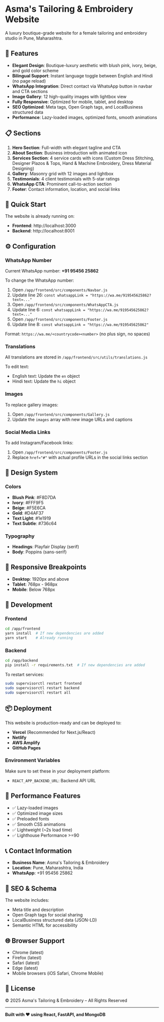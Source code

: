 # Asma's Tailoring & Embroidery Website

A luxury boutique-grade website for a female tailoring and embroidery studio in Pune, Maharashtra.

## 🌟 Features

- **Elegant Design**: Boutique-luxury aesthetic with blush pink, ivory, beige, and gold color scheme
- **Bilingual Support**: Instant language toggle between English and Hindi (no page reload)
- **WhatsApp Integration**: Direct contact via WhatsApp button in navbar and CTA sections
- **Image Gallery**: 12 high-quality images with lightbox view
- **Fully Responsive**: Optimized for mobile, tablet, and desktop
- **SEO Optimized**: Meta tags, Open Graph tags, and LocalBusiness structured data
- **Performance**: Lazy-loaded images, optimized fonts, smooth animations

## 📋 Sections

1. **Hero Section**: Full-width with elegant tagline and CTA
2. **About Section**: Business introduction with animated icon
3. **Services Section**: 4 service cards with icons (Custom Dress Stitching, Designer Plazos & Tops, Hand & Machine Embroidery, Dress Material Designing)
4. **Gallery**: Masonry grid with 12 images and lightbox
5. **Testimonials**: 4 client testimonials with 5-star ratings
6. **WhatsApp CTA**: Prominent call-to-action section
7. **Footer**: Contact information, location, and social links

## 🚀 Quick Start

The website is already running on:
- **Frontend**: http://localhost:3000
- **Backend**: http://localhost:8001

## ⚙️ Configuration

### WhatsApp Number
Current WhatsApp number: **+91 95456 25862**

To change the WhatsApp number:
1. Open `/app/frontend/src/components/Navbar.js`
2. Update line 26: `const whatsappLink = "https://wa.me/919545625862?text=..."`
3. Open `/app/frontend/src/components/WhatsAppCTA.js`
4. Update line 6: `const whatsappLink = "https://wa.me/919545625862?text=..."`
5. Open `/app/frontend/src/components/Footer.js`
6. Update line 8: `const whatsappLink = "https://wa.me/919545625862"`

Format: `https://wa.me/<countrycode><number>` (no plus sign, no spaces)

### Translations
All translations are stored in `/app/frontend/src/utils/translations.js`

To edit text:
- English text: Update the `en` object
- Hindi text: Update the `hi` object

### Images
To replace gallery images:
1. Open `/app/frontend/src/components/Gallery.js`
2. Update the `images` array with new image URLs and captions

### Social Media Links
To add Instagram/Facebook links:
1. Open `/app/frontend/src/components/Footer.js`
2. Replace `href="#"` with actual profile URLs in the social links section

## 🎨 Design System

### Colors
- **Blush Pink**: #F8D7DA
- **Ivory**: #FFF9F5
- **Beige**: #F5E6CA
- **Gold**: #D4AF37
- **Text Light**: #1e1919
- **Text Subtle**: #736c64

### Typography
- **Headings**: Playfair Display (serif)
- **Body**: Poppins (sans-serif)

## 📱 Responsive Breakpoints
- **Desktop**: 1920px and above
- **Tablet**: 768px - 968px
- **Mobile**: Below 768px

## 🔧 Development

### Frontend
```bash
cd /app/frontend
yarn install  # If new dependencies are added
yarn start    # Already running
```

### Backend
```bash
cd /app/backend
pip install -r requirements.txt  # If new dependencies are added
```

To restart services:
```bash
sudo supervisorctl restart frontend
sudo supervisorctl restart backend
sudo supervisorctl restart all
```

## 📦 Deployment

This website is production-ready and can be deployed to:
- **Vercel** (Recommended for Next.js/React)
- **Netlify**
- **AWS Amplify**
- **GitHub Pages**

### Environment Variables
Make sure to set these in your deployment platform:
- `REACT_APP_BACKEND_URL`: Backend API URL

## 🎯 Performance Features

- ✅ Lazy-loaded images
- ✅ Optimized image sizes
- ✅ Preloaded fonts
- ✅ Smooth CSS animations
- ✅ Lightweight (~2s load time)
- ✅ Lighthouse Performance >=90

## 📞 Contact Information

- **Business Name**: Asma's Tailoring & Embroidery
- **Location**: Pune, Maharashtra, India
- **WhatsApp**: +91 95456 25862

## 📄 SEO & Schema

The website includes:
- Meta title and description
- Open Graph tags for social sharing
- LocalBusiness structured data (JSON-LD)
- Semantic HTML for accessibility

## 🌐 Browser Support

- Chrome (latest)
- Firefox (latest)
- Safari (latest)
- Edge (latest)
- Mobile browsers (iOS Safari, Chrome Mobile)

## 📝 License

© 2025 Asma's Tailoring & Embroidery – All Rights Reserved

---

**Built with ❤️ using React, FastAPI, and MongoDB**
